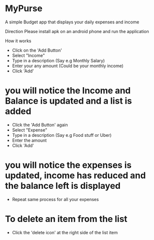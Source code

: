 # MyPurse
A simple Budget app that displays your daily expenses and income

Direction
Please install apk on an android phone and run the application

How it works
- Click on the 'Add Button'
- Select "Income"
- Type in a description (Say e.g Monthly Salary)
- Enter your any amount (Could be your monthly income)
- Click 'Add'
# you will notice the Income and Balance is updated and a list is added #

- Click the 'Add Button' again
- Select "Expense"
- Type in a description (Say e.g Food stuff or Uber)
- Enter the amount
- Click 'Add'
# you will notice the expenses is updated, income has reduced and the balance left is displayed

- Repeat same process for all your expenses

# To delete an item from the list
- Click the 'delete icon' at the right side  of the list item



